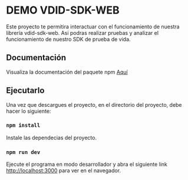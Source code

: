 # DEMO VDID-SDK-WEB

Este proyecto te permitira interactuar con el funcionamiento de nuestra librería vdid-sdk-web. Asi podras realizar pruebas y analizar el funcionamiento de nuestro SDK de prueba de vida.

## Documentación

Visualiza la documentación del paquete npm [Aquí](https://www.npmjs.com/package/vdid-sdk-web)

## Ejecutarlo

Una vez que descargues el proyecto, en el directorio del proyecto, debe hacer lo siguiente:

### `npm install`

Instale las dependecias del proyecto.

### `npm run dev`

Ejecute el programa en modo desarrollador y abra el siguiente link [http://localhost:3000](http://localhost:3000) para ver en el navegador.
